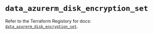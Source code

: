 # `data_azurerm_disk_encryption_set`

Refer to the Terraform Registory for docs: [`data_azurerm_disk_encryption_set`](https://www.terraform.io/docs/providers/azurerm/d/disk_encryption_set).
